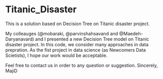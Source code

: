 # Titanic_Disaster
This is a solution based on Decision Tree on Titanic disaster project.

My colleauges (@mobaraki, @parvinshahsavand and @Maedeh-Daryanavard) and I presented a new Decision Tree model on Titanic disaster project.
In this code, we consider many approaches in data prepration. 
As the fist project in data science (as Newcomers Data Scietists), I hope our work would be acceptable.

Feel free to contact us in order to any question or suggestion.
Sincerely, 
MajiD
